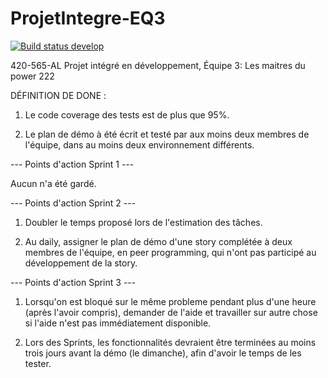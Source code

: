 # ProjetIntegre-EQ3
[![Build status develop](http://jenkins.slongpre.com/buildStatus/icon?job=ProjetIntegre-EQ3%2Fdevelop)](http://jenkins.slongpre.com/job/ProjetIntegre-EQ3/job/develop/)

420-565-AL Projet intégré en développement, Équipe 3: Les maitres du power 222

DÉFINITION DE DONE :
1. Le code coverage des tests est de plus que 95%.

2. Le plan de démo à été écrit et testé par aux moins deux membres de l'équipe, dans au moins deux environnement différents.

--- Points d'action Sprint 1 ---

Aucun n'a été gardé.

--- Points d'action Sprint 2 ---

1. Doubler le temps proposé lors de l'estimation des tâches.

2. Au daily, assigner le plan de démo d'une story complétée à deux membres de l'équipe, en peer programming, qui n'ont pas participé au développement de la story.

--- Points d'action Sprint 3 ---

1. Lorsqu'on est bloqué sur le même probleme pendant plus d'une heure (après l'avoir compris), demander de l'aide et travailler sur autre chose si l'aide n'est pas immédiatement disponible. 

2. Lors des Sprints, les fonctionnalités devraient être terminées au moins trois jours avant la démo (le dimanche), afin d'avoir le temps de les tester.

